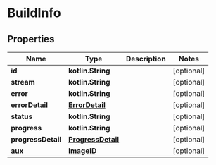 
# BuildInfo

## Properties
Name | Type | Description | Notes
------------ | ------------- | ------------- | -------------
**id** | **kotlin.String** |  |  [optional]
**stream** | **kotlin.String** |  |  [optional]
**error** | **kotlin.String** |  |  [optional]
**errorDetail** | [**ErrorDetail**](ErrorDetail.md) |  |  [optional]
**status** | **kotlin.String** |  |  [optional]
**progress** | **kotlin.String** |  |  [optional]
**progressDetail** | [**ProgressDetail**](ProgressDetail.md) |  |  [optional]
**aux** | [**ImageID**](ImageID.md) |  |  [optional]



